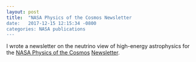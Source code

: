 ```yaml
---
layout: post
title:  "NASA Physics of the Cosmos Newsletter
date:   2017-12-15 12:15:34 -0800
categories: NASA publications 
---
```


I wrote a newsletter on the neutrino view of high-energy astrophysics for the [NASA Physics of the Cosmos][pcos] [Newsletter][news]. 

[pcos]: https://pcos.gsfc.nasa.gov
[news]: https://pcos.gsfc.nasa.gov/newsletters/PCOS-Newsletter-V7-n1-Dec2017-Final.pdf